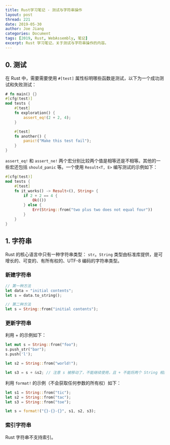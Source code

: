 ```yaml
---
title: Rust学习笔记 - 测试与字符串操作
layout: post
thread: 221
date: 2019-05-30
author: Joe Jiang
categories: Document
tags: [2019, Rust, WebAssembly, 笔记]
excerpt: Rust 学习笔记，关于测试与字符串操作的内容。
---
```


## 0. 测试

在 Rust 中，需要需要使用 `#[test]` 属性标明哪些函数是测试，以下为一个成功测试和失败测试：

```rust
# fn main() {}
#[cfg(test)]
mod tests {
    #[test]
    fn exploration() {
        assert_eq!(2 + 2, 4);
    }

    #[test]
    fn another() {
        panic!("Make this test fail");
    }
}
```

`assert_eq!` 和 `assert_ne!` 两个宏分别比较两个值是相等还是不相等。其他的一些宏还包括 `should_panic` 等。一个使用 `Result<T, E>` 编写测试的示例如下：

```rust
#[cfg(test)]
mod tests {
    #[test]
    fn it_works() -> Result<(), String> {
        if 2 + 2 == 4 {
            Ok(())
        } else {
            Err(String::from("two plus two does not equal four"))
        }
    }
}
```

## 1. 字符串

Rust 的核心语言中只有一种字符串类型： `str`。`String` 类型由标准库提供，是可增长的、可变的、有所有权的、UTF-8 编码的字符串类型。

### 新建字符串

```rust
// 第一种方法
let data = "initial contents";
let s = data.to_string();

// 第二种方法
let s = String::from("initial contents");
```

### 更新字符串

利用 + 的示例如下：

```rust
let mut s = String::from("foo");
s.push_str("bar");
s.push('l');

let s2 = String::from("world!");

let s3 = s + &s2; // 注意 s 被移动了，不能继续使用，且 + 不能将两个 String 相加
```

利用 `format!` 的示例（不会获取任何参数的所有权）如下：

```rust
let s1 = String::from("tic");
let s2 = String::from("tac");
let s3 = String::from("toe");

let s = format!("{}-{}-{}", s1, s2, s3);
```

### 索引字符串

Rust 字符串不支持索引。